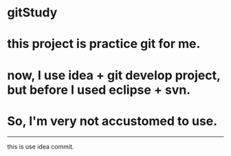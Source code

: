 # gitStudy
# this project is practice git for me.
# now, I use idea + git develop project, but before I used eclipse + svn.
# So, I'm very not accustomed to use.
--------------------------------------------
this is use idea commit.
